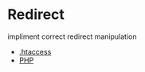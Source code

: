 # Redirect

impliment correct redirect manipulation

- [.htaccess](https://gc-seo.jp/journal/how-to-redirect/)
- [PHP](https://www-creators.com/archives/1012)